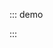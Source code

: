 ::: demo

<template>
  <lay-collapse>
    <lay-collapse-item title="标题" show> 内容 </lay-collapse-item>
    <lay-collapse-item title="标题" show> 内容 </lay-collapse-item>
    <lay-collapse-item title="标题" show> 内容 </lay-collapse-item>
  </lay-collapse>
</template>

<script>
import { ref } from 'vue'

export default {
  setup() {

    return {
    }
  }
}
</script>

:::